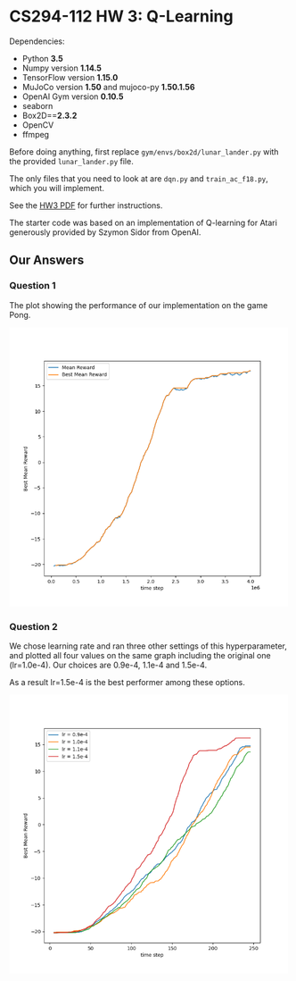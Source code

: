 # CS294-112 HW 3: Q-Learning

Dependencies:
 * Python **3.5**
 * Numpy version **1.14.5**
 * TensorFlow version **1.15.0**
 * MuJoCo version **1.50** and mujoco-py **1.50.1.56**
 * OpenAI Gym version **0.10.5**
 * seaborn
 * Box2D==**2.3.2**
 * OpenCV
 * ffmpeg

Before doing anything, first replace `gym/envs/box2d/lunar_lander.py` with the provided `lunar_lander.py` file.

The only files that you need to look at are `dqn.py` and `train_ac_f18.py`, which you will implement.

See the [HW3 PDF](http://rll.berkeley.edu/deeprlcourse/f17docs/hw3.pdf) for further instructions.

The starter code was based on an implementation of Q-learning for Atari generously provided by Szymon Sidor from OpenAI.

## Our Answers
### Question 1
The plot showing the performance of our implementation on the game Pong.
<p align="left">
  <img src="images/single_plot.png" width="500" title="learning rate multiplier = 1.0e-4">
</p>

### Question 2
We chose learning rate and ran three other settings of this hyperparameter, and plotted all four values on the same graph including the original one (lr=1.0e-4). 
Our choices are 0.9e-4, 1.1e-4 and 1.5e-4.

As a result lr=1.5e-4 is the best performer among these options.

<p align="left">
  <img src="images/multiple_plot.png" width="500" title="experimenting with learning rate">
</p>
